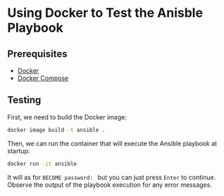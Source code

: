 # Using Docker to Test the Anisble Playbook

## Prerequisites

- [Docker](https://docs.docker.com/install/)
- [Docker Compose](https://docs.docker.com/compose/install/)

## Testing

First, we need to build the Docker image:

```bash
docker image build -t ansible .
```

Then, we can run the container that will execute the Ansible playbook at startup:

```bash
docker run -it ansible
```

It will as for `BECOME password: ` but you can just press `Enter` to continue.
Observe the output of the playbook execution for any error messages.
